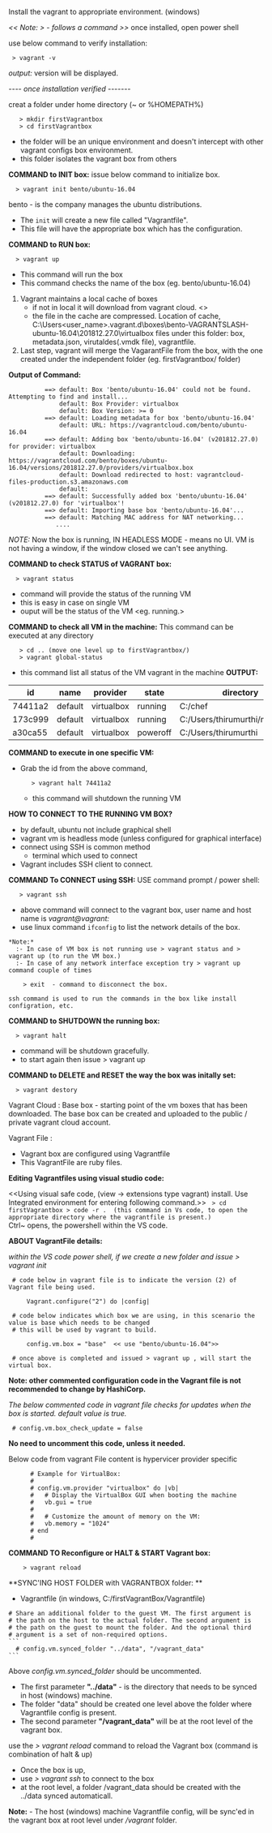 Install the vagrant to appropriate environment. (windows)
 
*<< Note: > - follows a command >>*
once installed, open power shell

use below command to verify installation:
```
 > vagrant -v
```
*output:*
  version will be displayed.

*---- once installation verified -------*

creat a folder under home directory (~ or %HOMEPATH%)
```
   > mkdir firstVagrantbox
   > cd firstVagrantbox
```
  - the folder will be an unique environment and doesn't intercept with other vagrant configs box environment.
  - this folder isolates the vagrant box from others
   
**COMMAND to INIT box:**
issue below command to initialize box.
```
  > vagrant init bento/ubuntu-16.04
```
bento - is the company manages the ubuntu distributions.
-  The `init` will create a new file called "Vagrantfile".
-  This file will have the appropriate box which has the configuration.

**COMMAND to RUN box:**
```
  > vagrant up 
```   
  - This command will run the box
  - This command checks the name of the box (eg. bento/ubuntu-16.04)
  1. Vagrant maintains a local cache of boxes 
       - if not in local it will download from vagrant cloud. <<this will be a step in up output.>>
       - the file in the cache are compressed.
  Location of cache, C:\Users\<user_name>\.vagrant.d\boxes\bento-VAGRANTSLASH-ubuntu-16.04\201812.27.0\virtualbox
  files under this folder: 
            box, metadata.json, virutaldes(.vmdk file), vagrantfile.
   2. Last step,
         vagrant will merge the VagarantFile from the box, with the one created under
         the independent folder (eg. firstVagrantbox/ folder)
 
 **Output of Command:**
```          Bringing machine 'default' up with 'virtualbox' provider...\
          ==> default: Box 'bento/ubuntu-16.04' could not be found. Attempting to find and install...
              default: Box Provider: virtualbox
              default: Box Version: >= 0
          ==> default: Loading metadata for box 'bento/ubuntu-16.04'
              default: URL: https://vagrantcloud.com/bento/ubuntu-16.04
          ==> default: Adding box 'bento/ubuntu-16.04' (v201812.27.0) for provider: virtualbox
              default: Downloading: https://vagrantcloud.com/bento/boxes/ubuntu-16.04/versions/201812.27.0/providers/virtualbox.box
              default: Download redirected to host: vagrantcloud-files-production.s3.amazonaws.com
              default:
          ==> default: Successfully added box 'bento/ubuntu-16.04' (v201812.27.0) for 'virtualbox'!
          ==> default: Importing base box 'bento/ubuntu-16.04'...
          ==> default: Matching MAC address for NAT networking...
             ....
```
*NOTE:* 
      Now the box is running, IN HEADLESS MODE - means no UI.
      VM is not having a window, if the window closed we can't see anything.
      
 **COMMAND to check STATUS of VAGRANT box:**
 ```
   > vagrant status
 ```
   - command will provide the status of the running VM
   - this is easy in case on single VM
   - ouput will be the status of the VM <eg. running.>
      
 **COMMAND to check all VM in the machine:**
This command can be executed at any directory
``` 
   > cd .. (move one level up to firstVagrantbox/)
   > vagrant global-status
```
   - this command list all status of the VM vagrant in the machine
**OUTPUT:**

|id   |    name |   provider |  state |   directory | 
------|---------|-------------|--------|-------------|
|74411a2 |  default | virtualbox | running | C:/chef |
|173c999 | default | virtualbox | running  | C:/Users/thirumurthi/myfirstbox |
|a30ca55 | default | virtualbox | poweroff | C:/Users/thirumurthi |

**COMMAND to execute in one specific VM:**
- Grab the id from the above command,  
  ``` 
     > vagrant halt 74411a2 
  ```
   - this command will shutdown the running VM
      
**HOW TO CONNECT TO THE RUNNING VM BOX?**
   - by default, ubuntu not include graphical shell
   - vagrant vm is headless mode (unless configured for graphical interface)
   - connect using SSH is common method
       - terminal which used to connect
   - Vagrant includes SSH client to connect.
 
 **COMMAND To CONNECT using SSH:**
  USE command prompt / power shell:
  ``` 
     > vagrant ssh
  ```
   - above command will connect to the vagrant box, user name and host name is 
     *vagrant@vagrant:*
   - use linux command `ifconfig` to list the network details of the box.

    *Note:* 
      :- In case of VM box is not running use > vagrant status and > vagrant up (to run the VM box.)
      :- In case of any network interface exception try > vagrant up command couple of times

  ```   
      > exit  - command to disconnect the box.
  ```   
    ssh command is used to run the commands in the box like install configration, etc.
    
 **COMMAND to SHUTDOWN the running box:**
  ``` 
    > vagrant halt 
 ```
  - command will be shutdown gracefully.
  - to start again then issue > vagrant up
  
 **COMMAND to DELETE and RESET the way the box was initally set:**
  ``` 
    > vagrant destory
 ```

Vagrant Cloud :
  Base box - starting point of the vm boxes that has been downloaded.
  The base box can be created and uploaded to the public / private vagrant cloud account.

Vagrant File :
 - Vagrant box are configured using Vagrantfile
 - This VagrantFile are ruby files.

**Editing Vagrantfiles using visual studio code:**

<<Using visual safe code, (view -> extensions type vagrant) install. 
Use Integrated environment for entering following command.>>
      ``` 
         > cd firstVagrantbox
         > code -r .  (this command in Vs code, to open the appropriate directory where the vagrantfile is present.)
     ```    
  Ctrl~ opens, the powershell within the VS code.

**ABOUT VagrantFile details:**

   *within the VS code power shell, if we create a new folder and issue > vagrant init*
   
     # code below in vagrant file is to indicate the version (2) of Vagrant file being used.
```
     Vagrant.configure("2") do |config|
```
     # code below indicates which box we are using, in this scenario the value is base which needs to be changed 
     # this will be used by vagrant to build.

```
     config.vm.box = "base"  << use "bento/ubuntu-16.04">>
```
     # once above is completed and issued > vagrant up , will start the virtual box.

**Note: other commented configuration code in the Vagrant file is not recommended to change by HashiCorp.**

 *The below commented code in vagrant file checks for updates when the box is started. default value is true.*
 
   ```     
    # config.vm.box_check_update = false 
   ```
   
**No need to uncomment this code, unless it needed.**

  Below code from vagrant File content is hypervicer provider specific 
 ```    
       # Example for VirtualBox:
       #
       # config.vm.provider "virtualbox" do |vb|
       #   # Display the VirtualBox GUI when booting the machine
       #   vb.gui = true
       #
       #   # Customize the amount of memory on the VM:
       #   vb.memory = "1024"
       # end
       #
```

**COMMAND TO Reconfigure or HALT & START Vagrant box:**
```
    > vagrant reload
```
 
**SYNC'ING HOST FOLDER with VAGRANTBOX folder: **
   
   - Vagrantfile (in windows, C:/firstVagrantBox/Vagrantfile)
   
    # Share an additional folder to the guest VM. The first argument is
    # the path on the host to the actual folder. The second argument is
    # the path on the guest to mount the folder. And the optional third
    # argument is a set of non-required options.
    ```
      # config.vm.synced_folder "../data", "/vagrant_data"
    ```
Above *config.vm.synced_folder* should be uncommented.
 - The first parameter **"../data"** - is the directory that needs to be synced in host (windows) machine.
  - The folder "data" should be created one level above the folder where Vagrantfile config is present.
 - The second parameter **"/vagrant_data"** will be at the root level of the vagrant box.

use the *> vagrant reload* command to reload the Vagrant box (command is combination of halt & up)

 - Once the box is up, 
 - use *> vagrant ssh* to connect to the box 
 - at the root level, a folder /vagrant_data should be created with the ../data synced automaticall. 
     
**Note:**
      - The host (windows) machine Vagrantfile config, will be sync'ed in the vagrant box at root level under */vagrant* folder.
      
 
 
      
      
      
      
      
      
      
      
      
      
      
      
      
      
      
      
      
      
      
